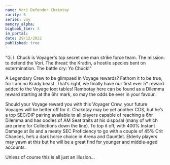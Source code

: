 ```yaml
---
name: Vori Defender Chakotay
rarity: 5
series: voy
memory_alpha:
bigbook_tier: 3
in_portal:
date: 29/12/2022
published: true
---
```


“G. I. Chuck is Voyager's top secret one man strike force team. The mission: to defend the Vori. The threat: the Kradin, a hostile species bent on extermination. The battle cry: Yo Chuck!"

A Legendary Crew to be glimpsed in Voyage rewards? Fathom it to be true, for I am no Krady beast. That’s right, we finally have our first ever 5* reward added to the Voyage loot tables! Rambotay here can be found as a Dilemma reward starting at the 6hr mark, so may the odds be ever in your favour.

Should your Voyage reward you with this Voyager Crew, your future Voyages will be better off for it. Chakotay may be yet another CDS, but he’s a top SEC/DIP pairing available to all players capable of reaching a 6hr Dilemma and has oodles of AM Seat traits at his disposal (many of which are prime for Collections down the line). To top it off, with 400% Instant Damage at 8s and a meaty SEC Proficiency to go with a couple of 45% Crit Chances, he’s a dark horse choice in Arena and Gauntlet. Elderly players may yawn at this but he will be a great find for younger and middle-aged accounts.

Unless of course this is all just an illusion…
